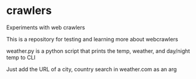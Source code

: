 # crawlers
Experiments with web crawlers

This is a repository for testing and learning more about webcrawlers

weather.py is a python script that prints the temp, weather, and day/night temp to CLI

Just add the URL of a city, country search in weather.com as an arg
